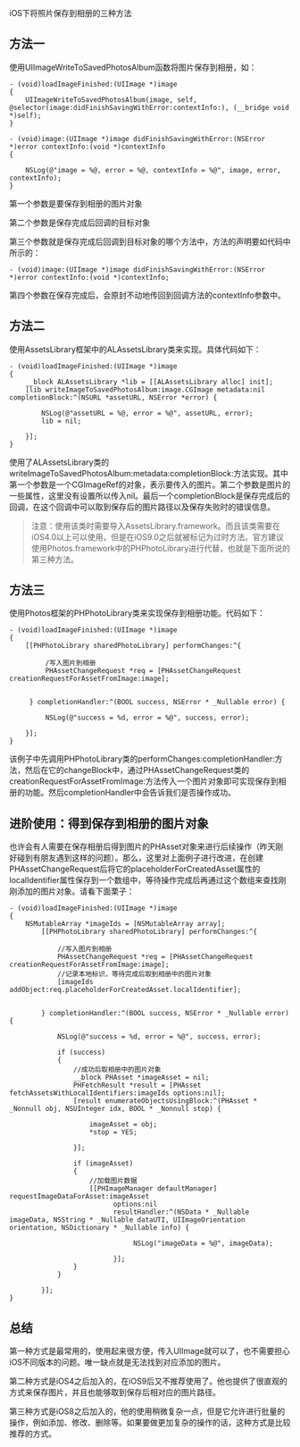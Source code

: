 iOS下将照片保存到相册的三种方法

## 方法一

使用UIImageWriteToSavedPhotosAlbum函数将图片保存到相册，如：

```
- (void)loadImageFinished:(UIImage *)image
{
    UIImageWriteToSavedPhotosAlbum(image, self, @selector(image:didFinishSavingWithError:contextInfo:), (__bridge void *)self);
}

- (void)image:(UIImage *)image didFinishSavingWithError:(NSError *)error contextInfo:(void *)contextInfo
{

    NSLog(@"image = %@, error = %@, contextInfo = %@", image, error, contextInfo);
}
```

第一个参数是要保存到相册的图片对象

第二个参数是保存完成后回调的目标对象

第三个参数就是保存完成后回调到目标对象的哪个方法中，方法的声明要如代码中所示的：

```
- (void)image:(UIImage *)image didFinishSavingWithError:(NSError *)error contextInfo:(void *)contextInfo;
```

第四个参数在保存完成后，会原封不动地传回到回调方法的contextInfo参数中。

## 方法二

使用AssetsLibrary框架中的ALAssetsLibrary类来实现。具体代码如下：

```
- (void)loadImageFinished:(UIImage *)image
{
    __block ALAssetsLibrary *lib = [[ALAssetsLibrary alloc] init];
    [lib writeImageToSavedPhotosAlbum:image.CGImage metadata:nil completionBlock:^(NSURL *assetURL, NSError *error) {

        NSLog(@"assetURL = %@, error = %@", assetURL, error);
        lib = nil;

    }];
}
```

使用了ALAssetsLibrary类的writeImageToSavedPhotosAlbum:metadata:completionBlock:方法实现。其中第一个参数是一个CGImageRef的对象，表示要传入的图片。第二个参数是图片的一些属性，这里没有设置所以传入nil。最后一个completionBlock是保存完成后的回调，在这个回调中可以取到保存后的图片路径以及保存失败时的错误信息。

> 注意：使用该类时需要导入AssetsLibrary.framework。而且该类需要在iOS4.0以上可以使用，但是在iOS9.0之后就被标记为过时方法。官方建议使用Photos.framework中的PHPhotoLibrary进行代替，也就是下面所说的第三种方法。

## 方法三

使用Photos框架的PHPhotoLibrary类来实现保存到相册功能。代码如下：

```
- (void)loadImageFinished:(UIImage *)image
{
    [[PHPhotoLibrary sharedPhotoLibrary] performChanges:^{

         /写入图片到相册
         PHAssetChangeRequest *req = [PHAssetChangeRequest creationRequestForAssetFromImage:image];


     } completionHandler:^(BOOL success, NSError * _Nullable error) {

         NSLog(@"success = %d, error = %@", success, error);

    }];
}
```

该例子中先调用PHPhotoLibrary类的performChanges:completionHandler:方法，然后在它的changeBlock中，通过PHAssetChangeRequest类的creationRequestForAssetFromImage:方法传入一个图片对象即可实现保存到相册的功能。然后completionHandler中会告诉我们是否操作成功。

## 进阶使用：得到保存到相册的图片对象

也许会有人需要在保存相册后得到图片的PHAsset对象来进行后续操作（昨天刚好碰到有朋友遇到这样的问题）。那么，这里对上面例子进行改进，在创建PHAssetChangeRequest后将它的placeholderForCreatedAsset属性的localIdentifier属性保存到一个数组中，等待操作完成后再通过这个数组来查找刚刚添加的图片对象。请看下面栗子：

```
- (void)loadImageFinished:(UIImage *)image
{
    NSMutableArray *imageIds = [NSMutableArray array];
        [[PHPhotoLibrary sharedPhotoLibrary] performChanges:^{

            //写入图片到相册
            PHAssetChangeRequest *req = [PHAssetChangeRequest creationRequestForAssetFromImage:image];
            //记录本地标识，等待完成后取到相册中的图片对象
            [imageIds addObject:req.placeholderForCreatedAsset.localIdentifier];


        } completionHandler:^(BOOL success, NSError * _Nullable error) {

            NSLog(@"success = %d, error = %@", success, error);

            if (success)
            {
                //成功后取相册中的图片对象
                __block PHAsset *imageAsset = nil;
                PHFetchResult *result = [PHAsset fetchAssetsWithLocalIdentifiers:imageIds options:nil];
                [result enumerateObjectsUsingBlock:^(PHAsset * _Nonnull obj, NSUInteger idx, BOOL * _Nonnull stop) {

                    imageAsset = obj;
                    *stop = YES;

                }];

                if (imageAsset)
                {
                    //加载图片数据
                    [[PHImageManager defaultManager] requestImageDataForAsset:imageAsset
                          options:nil
                          resultHandler:^(NSData * _Nullable imageData, NSString * _Nullable dataUTI, UIImageOrientation orientation, NSDictionary * _Nullable info) {

                               NSLog("imageData = %@", imageData);

                          }];
                }
            }

        }];
}
```

## 总结

第一种方式是最常用的，使用起来很方便，传入UIImage就可以了，也不需要担心iOS不同版本的问题。唯一缺点就是无法找到对应添加的图片。

第二种方式是iOS4之后加入的，在iOS9后又不推荐使用了。他也提供了很直观的方式来保存图片，并且也能够取到保存后相对应的图片路径。

第三种方式是iOS8之后加入的，他的使用稍微复杂一点，但是它允许进行批量的操作，例如添加、修改、删除等。如果要做更加复杂的操作的话，这种方式是比较推荐的方式。

